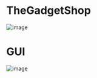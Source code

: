 # TheGadgetShop
![image](https://github.com/HernandoRoman/HernandoRoman-TheGadgetShop/assets/167904238/17078c0e-0419-4ecc-8749-d20f43638cfa)

# GUI
![image](https://github.com/HernandoRoman/HernandoRoman-TheGadgetShop/assets/167904238/039a27ea-8a09-42eb-8846-01bdd2f0ef29)











